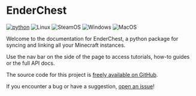 # EnderChest

[![python](https://img.shields.io/badge/Python-3.10,3.11-3776AB.svg?style=flat&logo=python&logoColor=white&color=ffdc53&labelColor=3d7aaa)](https://www.python.org)
![Linux](https://img.shields.io/badge/GNU/Linux-000000?style=flat-square&logo=linux&logoColor=white&color=eda445)
![SteamOS](https://img.shields.io/badge/SteamOS-3776AB.svg?style=flat-square&logo=steamdeck&logoColor=white&color=7055c3)
![Windows](https://img.shields.io/badge/Windows-0078D6?style=flat-square&logo=windows&logoColor=white)
![MacOS](https://img.shields.io/badge/mac%20os-000000?style=flat-square&logo=apple&logoColor=white&color=434334)

Welcome to the documentation for EnderChest, a python package for syncing
and linking all your Minecraft instances.

Use the nav bar on the side of the page to access tutorials, how-to guides
or the full API docs.

The source code for this project is
[freely available on GitHub](https://github.com/OpenBagTwo/EnderChest).

If you encounter a bug or have a suggestion,
[open an issue](https://github.com/OpenBagTwo/EnderChest/issues/new/choose)!
